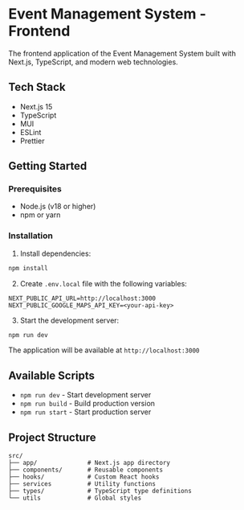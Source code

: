 # Event Management System - Frontend

The frontend application of the Event Management System built with Next.js, TypeScript, and modern web technologies.

## Tech Stack

- Next.js 15
- TypeScript
- MUI
- ESLint
- Prettier

## Getting Started

### Prerequisites

- Node.js (v18 or higher)
- npm or yarn

### Installation

1. Install dependencies:

```bash
npm install
```

2. Create `.env.local` file with the following variables:

```
NEXT_PUBLIC_API_URL=http://localhost:3000
NEXT_PUBLIC_GOOGLE_MAPS_API_KEY=<your-api-key>
```

3. Start the development server:

```bash
npm run dev
```

The application will be available at `http://localhost:3000`

## Available Scripts

- `npm run dev` - Start development server
- `npm run build` - Build production version
- `npm run start` - Start production server

## Project Structure

```
src/
├── app/              # Next.js app directory
├── components/       # Reusable components
├── hooks/            # Custom React hooks
├── services          # Utility functions
├── types/            # TypeScript type definitions
└── utils             # Global styles
```

